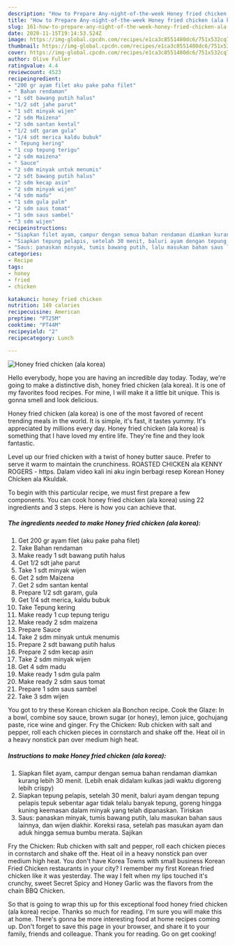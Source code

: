 ```yaml
---
description: "How to Prepare Any-night-of-the-week Honey fried chicken (ala korea)"
title: "How to Prepare Any-night-of-the-week Honey fried chicken (ala korea)"
slug: 161-how-to-prepare-any-night-of-the-week-honey-fried-chicken-ala-korea
date: 2020-11-15T19:14:53.524Z
image: https://img-global.cpcdn.com/recipes/e1ca3c8551480dc6/751x532cq70/honey-fried-chicken-ala-korea-foto-resep-utama.jpg
thumbnail: https://img-global.cpcdn.com/recipes/e1ca3c8551480dc6/751x532cq70/honey-fried-chicken-ala-korea-foto-resep-utama.jpg
cover: https://img-global.cpcdn.com/recipes/e1ca3c8551480dc6/751x532cq70/honey-fried-chicken-ala-korea-foto-resep-utama.jpg
author: Olive Fuller
ratingvalue: 4.4
reviewcount: 4523
recipeingredient:
- "200 gr ayam filet aku pake paha filet"
- " Bahan rendaman"
- "1 sdt bawang putih halus"
- "1/2 sdt jahe parut"
- "1 sdt minyak wijen"
- "2 sdm Maizena"
- "2 sdm santan kental"
- "1/2 sdt garam gula"
- "1/4 sdt merica kaldu bubuk"
- " Tepung kering"
- "1 cup tepung terigu"
- "2 sdm maizena"
- " Sauce"
- "2 sdm minyak untuk menumis"
- "2 sdt bawang putih halus"
- "2 sdm kecap asin"
- "2 sdm minyak wijen"
- "4 sdm madu"
- "1 sdm gula palm"
- "2 sdm saus tomat"
- "1 sdm saus sambel"
- "3 sdm wijen"
recipeinstructions:
- "Siapkan filet ayam, campur dengan semua bahan rendaman diamkan kurang lebih 30 menit. (Lebih enak didalam kulkas jadi waktu digoreng lebih crispy)"
- "Siapkan tepung pelapis, setelah 30 menit, baluri ayam dengan tepung pelapis tepuk sebentar agar tidak telalu banyak tepung, goreng hingga kuning keemasan dalam minyak yang telah dipanaskan. Tiriskan"
- "Saus: panaskan minyak, tumis bawang putih, lalu masukan bahan saus lainnya, dan wijen diakhir. Koreksi rasa, setelah pas masukan ayam dan aduk hingga semua bumbu merata. Sajikan"
categories:
- Recipe
tags:
- honey
- fried
- chicken

katakunci: honey fried chicken 
nutrition: 149 calories
recipecuisine: American
preptime: "PT25M"
cooktime: "PT44M"
recipeyield: "2"
recipecategory: Lunch

---
```



![Honey fried chicken (ala korea)](https://img-global.cpcdn.com/recipes/e1ca3c8551480dc6/751x532cq70/honey-fried-chicken-ala-korea-foto-resep-utama.jpg)

Hello everybody, hope you are having an incredible day today. Today, we're going to make a distinctive dish, honey fried chicken (ala korea). It is one of my favorites food recipes. For mine, I will make it a little bit unique. This is gonna smell and look delicious.

Honey fried chicken (ala korea) is one of the most favored of recent trending meals in the world. It is simple, it's fast, it tastes yummy. It's appreciated by millions every day. Honey fried chicken (ala korea) is something that I have loved my entire life. They're fine and they look fantastic.

Level up our fried chicken with a twist of honey butter sauce. Prefer to serve it warm to maintain the crunchiness. ROASTED CHICKEN ala KENNY ROGERS - https. Dalam video kali ini aku ingin berbagi resep Korean Honey Chicken ala Kkuldak.


To begin with this particular recipe, we must first prepare a few components. You can cook honey fried chicken (ala korea) using 22 ingredients and 3 steps. Here is how you can achieve that.

<!--inarticleads1-->

##### The ingredients needed to make Honey fried chicken (ala korea):

1. Get 200 gr ayam filet (aku pake paha filet)
1. Take  Bahan rendaman
1. Make ready 1 sdt bawang putih halus
1. Get 1/2 sdt jahe parut
1. Take 1 sdt minyak wijen
1. Get 2 sdm Maizena
1. Get 2 sdm santan kental
1. Prepare 1/2 sdt garam, gula
1. Get 1/4 sdt merica, kaldu bubuk
1. Take  Tepung kering
1. Make ready 1 cup tepung terigu
1. Make ready 2 sdm maizena
1. Prepare  Sauce
1. Take 2 sdm minyak untuk menumis
1. Prepare 2 sdt bawang putih halus
1. Prepare 2 sdm kecap asin
1. Take 2 sdm minyak wijen
1. Get 4 sdm madu
1. Make ready 1 sdm gula palm
1. Make ready 2 sdm saus tomat
1. Prepare 1 sdm saus sambel
1. Take 3 sdm wijen


You got to try these Korean chicken ala Bonchon recipe. Cook the Glaze: In a bowl, combine soy sauce, brown sugar (or honey), lemon juice, gochujang paste, rice wine and ginger. Fry the Chicken: Rub chicken with salt and pepper, roll each chicken pieces in cornstarch and shake off the. Heat oil in a heavy nonstick pan over medium high heat. 

<!--inarticleads2-->

##### Instructions to make Honey fried chicken (ala korea):

1. Siapkan filet ayam, campur dengan semua bahan rendaman diamkan kurang lebih 30 menit. (Lebih enak didalam kulkas jadi waktu digoreng lebih crispy)
1. Siapkan tepung pelapis, setelah 30 menit, baluri ayam dengan tepung pelapis tepuk sebentar agar tidak telalu banyak tepung, goreng hingga kuning keemasan dalam minyak yang telah dipanaskan. Tiriskan
1. Saus: panaskan minyak, tumis bawang putih, lalu masukan bahan saus lainnya, dan wijen diakhir. Koreksi rasa, setelah pas masukan ayam dan aduk hingga semua bumbu merata. Sajikan


Fry the Chicken: Rub chicken with salt and pepper, roll each chicken pieces in cornstarch and shake off the. Heat oil in a heavy nonstick pan over medium high heat. You don&#39;t have Korea Towns with small business Korean Fried Chicken restaurants in your city? I remember my first Korean fried chicken like it was yesterday. The way I felt when my lips touched it&#39;s crunchy, sweet Secret Spicy and Honey Garlic was the flavors from the chain BBQ Chicken. 

So that is going to wrap this up for this exceptional food honey fried chicken (ala korea) recipe. Thanks so much for reading. I'm sure you will make this at home. There's gonna be more interesting food at home recipes coming up. Don't forget to save this page in your browser, and share it to your family, friends and colleague. Thank you for reading. Go on get cooking!
